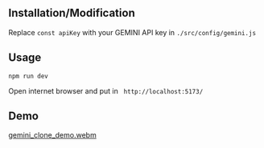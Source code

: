 
## Installation/Modification
Replace `const apiKey` with your GEMINI API key in `./src/config/gemini.js`  

## Usage
```
npm run dev
```
Open internet browser and put in ` http://localhost:5173/`

## Demo

[gemini_clone_demo.webm](https://github.com/user-attachments/assets/c798ad2c-e95b-4e02-bc25-52dca6bf2092)


